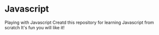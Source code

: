 # Javascript
Playing with Javascript
Creatd this repository for learning Javascript from scratch
It's fun you will like it!
